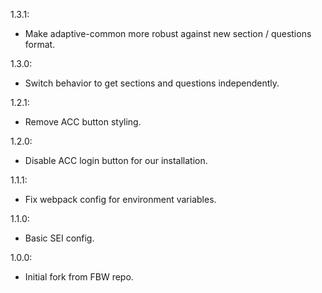 1.3.1:
  - Make adaptive-common more robust against new section / questions format.

1.3.0:
  - Switch behavior to get sections and questions independently.

1.2.1:
  - Remove ACC button styling.

1.2.0:
  - Disable ACC login button for our installation.

1.1.1:
  - Fix webpack config for environment variables.

1.1.0:
  - Basic SEI config.

1.0.0:
  - Initial fork from FBW repo.
